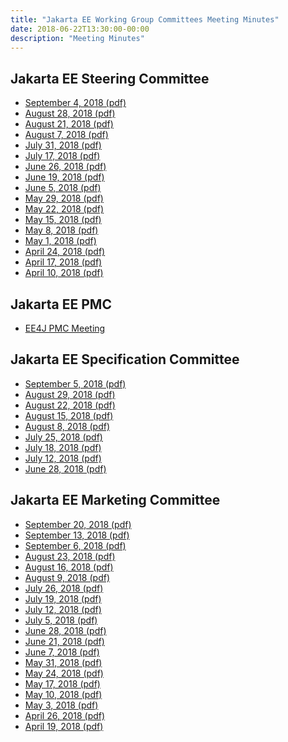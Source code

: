 ```yaml
---
title: "Jakarta EE Working Group Committees Meeting Minutes"
date: 2018-06-22T13:30:00-00:00
description: "Meeting Minutes"
---
```


<h2>Jakarta EE Steering Committee</h2>
<ul>
  <li><a href="steering_committee/minutes-september-4-2018.pdf">September 4, 2018 (pdf)</a></li>
  <li><a href="steering_committee/minutes-august-28-2018.pdf">August 28, 2018 (pdf)</a></li>
  <li><a href="steering_committee/minutes-august-21-2018.pdf">August 21, 2018 (pdf)</a></li>
  <li><a href="steering_committee/minutes-august-7-2018.pdf">August 7, 2018 (pdf)</a></li>
  <li><a href="steering_committee/minutes-july-31-2018.pdf">July 31, 2018 (pdf)</a></li>
  <li><a href="steering_committee/minutes-july-17-2018.pdf">July 17, 2018 (pdf)</a></li>
  <li><a href="steering_committee/minutes-june-26-2018.pdf">June 26, 2018 (pdf)</a></li>
  <li><a href="steering_committee/minutes-june-19-2018.pdf">June 19, 2018 (pdf)</a></li>
  <li><a href="steering_committee/minutes-june-5-2018.pdf">June 5, 2018 (pdf)</a></li>
  <li><a href="steering_committee/minutes-may-29-2018.pdf">May 29, 2018 (pdf)</a></li>
  <li><a href="steering_committee/minutes-may-22-2018.pdf">May 22, 2018 (pdf)</a></li>
  <li><a href="steering_committee/minutes-may-15-2018.pdf">May 15, 2018 (pdf)</a></li>
  <li><a href="steering_committee/minutes-may-8-2018.pdf">May 8, 2018 (pdf)</a></li>
  <li><a href="steering_committee/minutes-may-1-2018.pdf">May 1, 2018 (pdf)</a></li>
  <li><a href="steering_committee/minutes-april-24-2018.pdf">April 24, 2018 (pdf)</a></li>
  <li><a href="steering_committee/minutes-april-17-2018.pdf">April 17, 2018 (pdf)</a></li>
  <li><a href="steering_committee/minutes-april-10-2018.pdf">April 10, 2018 (pdf)</a></li>
</ul>

<h2>Jakarta EE PMC</h2>
<ul>
  <li><a href="https://www.eclipse.org/ee4j/minutes/" target="_blank">EE4J PMC Meeting</a></li>
</ul>

<h2>Jakarta EE Specification Committee</h2>
<ul>
  <li><a href="specification_committee/minutes-specification-september-5-2018.pdf">September 5, 2018 (pdf)</a></li>
  <li><a href="specification_committee/minutes-specification-august-29-2018.pdf">August 29, 2018 (pdf)</a></li>
  <li><a href="specification_committee/minutes-specification-august-22-2018.pdf">August 22, 2018 (pdf)</a></li>
  <li><a href="specification_committee/minutes-specification-august-15-2018.pdf">August 15, 2018 (pdf)</a></li>
  <li><a href="specification_committee/minutes-specification-august-8-2018.pdf">August 8, 2018 (pdf)</a></li>
  <li><a href="specification_committee/minutes-specification-july-25-2018.pdf">July 25, 2018 (pdf)</a></li>
  <li><a href="specification_committee/minutes-specification-july-18-2018.pdf">July 18, 2018 (pdf)</a></li>
  <li><a href="specification_committee/minutes-specification-july-12-2018.pdf">July 12, 2018 (pdf)</a></li>
  <li><a href="specification_committee/minutes-specification-june-28-2018.pdf">June 28, 2018 (pdf)</a></li>
</ul>

<h2>Jakarta EE Marketing Committee</h2>
<ul>
  <li><a href="marketing_committee/minutes-marketing-september-20-2018.pdf">September 20, 2018 (pdf)</a></li>
  <li><a href="marketing_committee/minutes-marketing-september-13-2018.pdf">September 13, 2018 (pdf)</a></li>
  <li><a href="marketing_committee/minutes-marketing-september-6-2018.pdf">September 6, 2018 (pdf)</a></li>
  <li><a href="marketing_committee/minutes-marketing-august-23-2018.pdf">August 23, 2018 (pdf)</a></li>
  <li><a href="marketing_committee/minutes-marketing-august-16-2018.pdf">August 16, 2018 (pdf)</a></li>
  <li><a href="marketing_committee/minutes-marketing-august-9-2018.pdf">August 9, 2018 (pdf)</a></li>
  <li><a href="marketing_committee/minutes-marketing-july-26-2018.pdf">July 26, 2018 (pdf)</a></li>
  <li><a href="marketing_committee/minutes-marketing-july-19-2018.pdf">July 19, 2018 (pdf)</a></li>
  <li><a href="marketing_committee/minutes-marketing-july-12-2018.pdf">July 12, 2018 (pdf)</a></li>
  <li><a href="marketing_committee/minutes-marketing-july-5-2018.pdf">July 5, 2018 (pdf)</a></li>
  <li><a href="marketing_committee/minutes-marketing-june-28-2018.pdf">June 28, 2018 (pdf)</a></li>
  <li><a href="marketing_committee/minutes-marketing-june-21-2018.pdf">June 21, 2018 (pdf)</a></li>
  <li><a href="marketing_committee/minutes-marketing-june-7-2018.pdf">June 7, 2018 (pdf)</a></li>
  <li><a href="marketing_committee/minutes-marketing-may-31-2018.pdf">May 31, 2018 (pdf)</a></li>
  <li><a href="marketing_committee/minutes-marketing-may-24-2018.pdf">May 24, 2018 (pdf)</a></li>
  <li><a href="marketing_committee/minutes-marketing-may-17-2018.pdf">May 17, 2018 (pdf)</a></li>
  <li><a href="marketing_committee/minutes-marketing-may-10-2018.pdf">May 10, 2018 (pdf)</a></li>
  <li><a href="marketing_committee/minutes-marketing-may-3-2018.pdf">May 3, 2018 (pdf)</a></li>
  <li><a href="marketing_committee/minutes-marketing-april-26-2018.pdf">April 26, 2018 (pdf)</a></li>
  <li><a href="marketing_committee/minutes-marketing-april-19-2018.pdf">April 19, 2018 (pdf)</a></li>
</ul>
